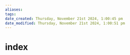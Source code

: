 ```yaml
---
aliases: 
tags: 
date_created: Thursday, November 21st 2024, 1:00:45 pm
date_modified: Thursday, November 21st 2024, 1:00:51 pm
---
```


# index
